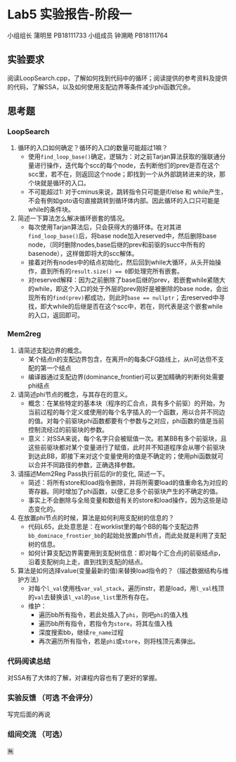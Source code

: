 # Lab5 实验报告-阶段一

小组组长 蒲明昱 PB18111733 
小组成员 钟溯飏 PB18111764

## 实验要求

阅读LoopSearch.cpp，了解如何找到代码中的循环；阅读提供的参考资料及提供的代码，了解SSA，以及如何使用支配边界等条件减少phi函数冗余。

## 思考题
### LoopSearch
1. 循环的入口如何确定？循环的入口的数量可能超过1嘛？
   - 使用`find_loop_base()`确定，逻辑为：对之前Tarjan算法获取的强联通分量进行操作，迭代每个scc的每个node，去判断他们的prev是否在这个scc里，若不在，则返回这个node；即找到一个从外部跳转进来的块，那个块就是循环的入口。
   - 不可能超过1: 对于cminus来说，跳转指令只可能是if/else 和 while产生，不会有例如goto语句直接跳转到循环体内部。因此循环的入口只可能是while的条件块。
2. 简述一下算法怎么解决循环嵌套的情况。
   - 每次使用Tarjan算法后，只会获得大的循环体。在对其进`find_loop_base()`后，将base node加入reserved中，然后删除base node，（同时删除nodes,base后继的prev和前驱的succ中所有的basenode），这样做即将大的scc解体。
   - 接着对所有nodes中的结点初始化，然后回到while大循环，从头开始操作，直到所有的`result.size() == 0`即处理完所有嵌套。
   - 对reserved解释：因为之前删除了base后继的prev，若嵌套while紧随大的while，即这个入口的处于外层的prev刚好是被删除的base node，会出现所有的`find(prev)`都成功，则此时`base == nullptr`；去reserved中寻找，即大while的后继是否在这个scc中，若在，则代表是这个嵌套while的入口，返回即可。
### Mem2reg
1. 请简述支配边界的概念。
   - 某个结点n的支配边界包含，在离开n的每条CFG路线上，从n可达但不支配的第一个结点
   - 编译器通过支配边界(dominance_frontier)可以更加精确的判断何处需要phi结点
2. 请简述phi节点的概念，与其存在的意义。
   - 概念：在某些特定的基本块（程序的汇合点，具有多个前驱）的开始，为当前过程的每个定义或使用的每个名字插入的一个函数，用以合并不同边的值。对每个前驱块phi函数都要有个参数与之对应，phi函数的值是当前控制流经过的前驱块的参数。
   - 意义：对SSA来说，每个名字只会被赋值一次。若某BB有多个前驱块，且这些前驱块都对某个变量进行了赋值，此时并不知道程序会从哪个前驱块到达此BB，即接下来对这个变量使用的值是不确定的；使用phi函数就可以合并不同路径的参数，正确选择参数。
3. 请描述Mem2Reg Pass执行前后的ir的变化, 简述一下。
   - 简述：将所有store和load指令删除，并将所需要load的值重命名为对应的寄存器。同时增加了phi函数，以便汇总多个前驱块产生的不确定的值。
   - 事实上不会删除与全局变量和数组有关的store和load操作，因为这些是动态变化的。
4. 在放置phi节点的时候，算法是如何利用支配树的信息的？
   - 代码L65，此处意思是：在worklist里的每个BB的每个支配边界`bb_dominace_frontier_bb`的起始处放置phi节点，而此处就是利用了支配树的信息。
   - 如何计算支配边界需要用到支配树信息：即对每个汇合点j的前驱结点p，沿着支配树向上走，直到找到支配j的结点。
5. 算法是如何选择value(变量最新的值)来替换load指令的？（描述数据结构与维护方法）
   - 对每个`l_val`使用栈`var_val_stack`，遍历instr，若是load，用`l_val`栈顶的`val`去替换该`l_val`的`use_list`里所有存在。
   - 维护：
     - 遍历bb所有指令，若此处插入了`phi`，则吧`phi`的值入栈
     - 遍历bb所有指令，若指令为`store`，将其左值入栈
     - 深度搜索bb，继续`re_name`过程
     - 再次遍历所有指令，若是`phi`或`store`，则将栈顶元素弹出。

### 代码阅读总结

对SSA有了大体的了解，对课程内容也有了更好的掌握。

### 实验反馈 （可选 不会评分）

写完后面的再说

### 组间交流 （可选）

🈚️
